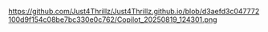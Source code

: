 https://github.com/Just4Thrillz/Just4Thrillz.github.io/blob/d3aefd3c047772100d9f154c08be7bc330e0c762/Copilot_20250819_124301.png
